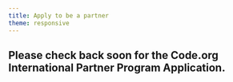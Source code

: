 ```yaml
---
title: Apply to be a partner
theme: responsive
---
```


## Please check back soon for the Code.org International Partner Program Application. 

